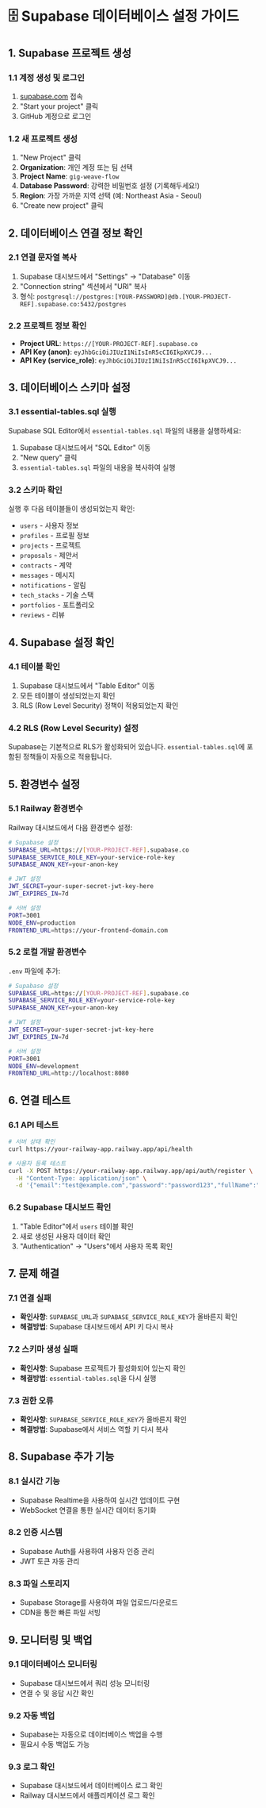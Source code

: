 # 🗄️ Supabase 데이터베이스 설정 가이드

## 1. Supabase 프로젝트 생성

### 1.1 계정 생성 및 로그인
1. [supabase.com](https://supabase.com) 접속
2. "Start your project" 클릭
3. GitHub 계정으로 로그인

### 1.2 새 프로젝트 생성
1. "New Project" 클릭
2. **Organization**: 개인 계정 또는 팀 선택
3. **Project Name**: `gig-weave-flow`
4. **Database Password**: 강력한 비밀번호 설정 (기록해두세요!)
5. **Region**: 가장 가까운 지역 선택 (예: Northeast Asia - Seoul)
6. "Create new project" 클릭

## 2. 데이터베이스 연결 정보 확인

### 2.1 연결 문자열 복사
1. Supabase 대시보드에서 "Settings" → "Database" 이동
2. "Connection string" 섹션에서 "URI" 복사
3. 형식: `postgresql://postgres:[YOUR-PASSWORD]@db.[YOUR-PROJECT-REF].supabase.co:5432/postgres`

### 2.2 프로젝트 정보 확인
- **Project URL**: `https://[YOUR-PROJECT-REF].supabase.co`
- **API Key (anon)**: `eyJhbGciOiJIUzI1NiIsInR5cCI6IkpXVCJ9...`
- **API Key (service_role)**: `eyJhbGciOiJIUzI1NiIsInR5cCI6IkpXVCJ9...`

## 3. 데이터베이스 스키마 설정

### 3.1 essential-tables.sql 실행
Supabase SQL Editor에서 `essential-tables.sql` 파일의 내용을 실행하세요:

1. Supabase 대시보드에서 "SQL Editor" 이동
2. "New query" 클릭
3. `essential-tables.sql` 파일의 내용을 복사하여 실행

### 3.2 스키마 확인
실행 후 다음 테이블들이 생성되었는지 확인:
- `users` - 사용자 정보
- `profiles` - 프로필 정보
- `projects` - 프로젝트
- `proposals` - 제안서
- `contracts` - 계약
- `messages` - 메시지
- `notifications` - 알림
- `tech_stacks` - 기술 스택
- `portfolios` - 포트폴리오
- `reviews` - 리뷰

## 4. Supabase 설정 확인

### 4.1 테이블 확인
1. Supabase 대시보드에서 "Table Editor" 이동
2. 모든 테이블이 생성되었는지 확인
3. RLS (Row Level Security) 정책이 적용되었는지 확인

### 4.2 RLS (Row Level Security) 설정
Supabase는 기본적으로 RLS가 활성화되어 있습니다. `essential-tables.sql`에 포함된 정책들이 자동으로 적용됩니다.

## 5. 환경변수 설정

### 5.1 Railway 환경변수
Railway 대시보드에서 다음 환경변수 설정:

```bash
# Supabase 설정
SUPABASE_URL=https://[YOUR-PROJECT-REF].supabase.co
SUPABASE_SERVICE_ROLE_KEY=your-service-role-key
SUPABASE_ANON_KEY=your-anon-key

# JWT 설정
JWT_SECRET=your-super-secret-jwt-key-here
JWT_EXPIRES_IN=7d

# 서버 설정
PORT=3001
NODE_ENV=production
FRONTEND_URL=https://your-frontend-domain.com
```

### 5.2 로컬 개발 환경변수
`.env` 파일에 추가:

```bash
# Supabase 설정
SUPABASE_URL=https://[YOUR-PROJECT-REF].supabase.co
SUPABASE_SERVICE_ROLE_KEY=your-service-role-key
SUPABASE_ANON_KEY=your-anon-key

# JWT 설정
JWT_SECRET=your-super-secret-jwt-key-here
JWT_EXPIRES_IN=7d

# 서버 설정
PORT=3001
NODE_ENV=development
FRONTEND_URL=http://localhost:8080
```

## 6. 연결 테스트

### 6.1 API 테스트
```bash
# 서버 상태 확인
curl https://your-railway-app.railway.app/api/health

# 사용자 등록 테스트
curl -X POST https://your-railway-app.railway.app/api/auth/register \
  -H "Content-Type: application/json" \
  -d '{"email":"test@example.com","password":"password123","fullName":"Test User","role":"CLIENT"}'
```

### 6.2 Supabase 대시보드 확인
1. "Table Editor"에서 `users` 테이블 확인
2. 새로 생성된 사용자 데이터 확인
3. "Authentication" → "Users"에서 사용자 목록 확인

## 7. 문제 해결

### 7.1 연결 실패
- **확인사항**: `SUPABASE_URL`과 `SUPABASE_SERVICE_ROLE_KEY`가 올바른지 확인
- **해결방법**: Supabase 대시보드에서 API 키 다시 복사

### 7.2 스키마 생성 실패
- **확인사항**: Supabase 프로젝트가 활성화되어 있는지 확인
- **해결방법**: `essential-tables.sql`을 다시 실행

### 7.3 권한 오류
- **확인사항**: `SUPABASE_SERVICE_ROLE_KEY`가 올바른지 확인
- **해결방법**: Supabase에서 서비스 역할 키 다시 복사

## 8. Supabase 추가 기능

### 8.1 실시간 기능
- Supabase Realtime을 사용하여 실시간 업데이트 구현
- WebSocket 연결을 통한 실시간 데이터 동기화

### 8.2 인증 시스템
- Supabase Auth를 사용하여 사용자 인증 관리
- JWT 토큰 자동 관리

### 8.3 파일 스토리지
- Supabase Storage를 사용하여 파일 업로드/다운로드
- CDN을 통한 빠른 파일 서빙

## 9. 모니터링 및 백업

### 9.1 데이터베이스 모니터링
- Supabase 대시보드에서 쿼리 성능 모니터링
- 연결 수 및 응답 시간 확인

### 9.2 자동 백업
- Supabase는 자동으로 데이터베이스 백업을 수행
- 필요시 수동 백업도 가능

### 9.3 로그 확인
- Supabase 대시보드에서 데이터베이스 로그 확인
- Railway 대시보드에서 애플리케이션 로그 확인